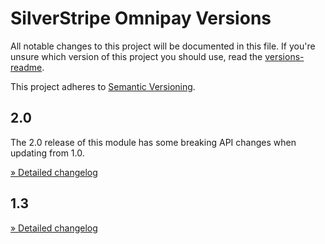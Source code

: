 # SilverStripe Omnipay Versions

All notable changes to this project will be documented in this file. If you're unsure which version of this project you should use, read the [versions-readme](docs/md/versions.md).

This project adheres to [Semantic Versioning](http://semver.org/).

## 2.0

The 2.0 release of this module has some breaking API changes when updating from 1.0.

[» Detailed changelog](docs/changelogs/2.0.md)

## 1.3

[» Detailed changelog](docs/changelogs/1.3.md)
